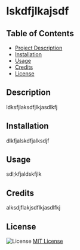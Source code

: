 # lskdfjlkajsdf

## Table of Contents
- [Project Description](#description)
- [Installation](#installation)
- [Usage](#usage)
- [Credits](#credits)
- [License](#license)

## Description
ldksfjlaksdfjlkjasdlkfj

## Installation
dlkfjalskdfjalksdjf

## Usage
sdl;kfjaldskfjlk

## Credits
alksdjflakjsdflkjasdlfkj

## License
![License](https://img.shields.io/badge/License-MIT-yellow.svg)
[MIT License](https://opensource.org/licenses/MIT)

